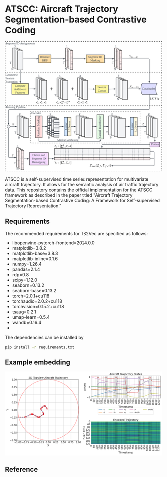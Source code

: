 # ATSCC: Aircraft Trajectory Segmentation-based Contrastive Coding

![Screenshot](atscc.png)

ATSCC is a self-supervised time series representation for multivariate aircraft trajectory. It allows for the semantic analysis of air traffic trajectory data. This repository contains the official implementation for the ATSCC framework as described in the paper titled "Aircraft Trajectory Segmentation-based Contrastive Coding: A Framework for Self-supervised Trajectory Representation."

## Requirements

The recommended requirements for TS2Vec are specified as follows:
* libopenvino-pytorch-frontend=2024.0.0
* matplotlib=3.8.2
* matplotlib-base=3.8.3
* matplotlib-inline=0.1.6
* numpy=1.26.4
* pandas=2.1.4
* rdp=0.8
* scipy=1.12.0
* seaborn=0.13.2
* seaborn-base=0.13.2
* torch=2.0.1+cu118
* torchaudio=2.0.2+cu118
* torchvision=0.15.2+cu118
* tsaug=0.2.1
* umap-learn=0.5.4
* wandb=0.16.4
* 
The dependencies can be installed by:
```bash
pip install -r requirements.txt
```

## Example embedding

![Screenshot](embedding.png)

## Reference
